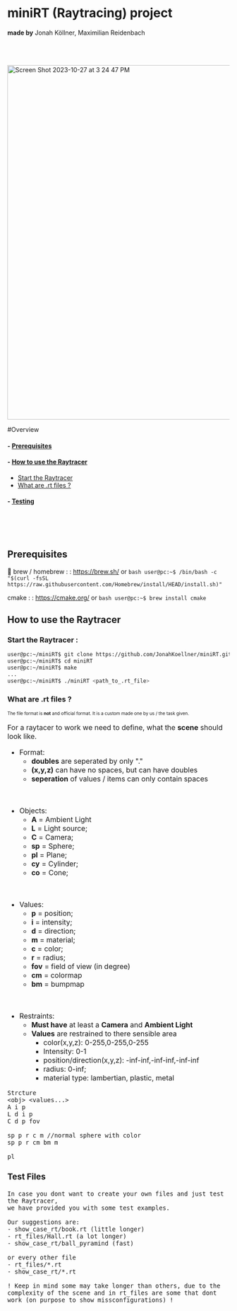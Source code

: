 # miniRT (Raytracing) project

**made by** Jonah Köllner, Maximilian Reidenbach

<br>
<br>
<br>


<img width="801" alt="Screen Shot 2023-10-27 at 3 24 47 PM" src="https://github.com/JonahKoellner/miniRT/assets/33061141/209997d8-1ce5-4a3a-811e-6fcc8805f365">

#Overview
#### - [Prerequisites](#prerequisites)
#### - [How to use the Raytracer](#how-to-use-the-raytracer)
- [Start the Raytracer](##start-the-raytracer)
- [What are .rt files ?](##what-are-rt-files)
#### - [Testing](#test-files)

<br>
<br>
<br>

## Prerequisites

🍺 brew / homebrew :
: https://brew.sh/
or
	```bash
	user@pc:~$ /bin/bash -c "$(curl -fsSL https://raw.githubusercontent.com/Homebrew/install/HEAD/install.sh)"
	```

cmake :
: https://cmake.org/
or
	```bash
	user@pc:~$ brew install cmake
	```
<br>

## How to use the Raytracer
### Start the Raytracer :

```bash
user@pc:~/miniRT$ git clone https://github.com/JonahKoellner/miniRT.git
user@pc:~/miniRT$ cd miniRT
user@pc:~/miniRT$ make
...
user@pc:~/miniRT$ ./miniRT <path_to_.rt_file>
```

### What are .rt files ?
<font size="1">

The file format is **not** and official format. It is a custom made one by us / the task given.
<font size="3">

For a raytacer to work we need to define, what the **scene** should look like.
<font size="3">

* Format:
	* **doubles** are seperated by only "."
	* **(x,y,z)** can have no spaces, but can have doubles
	* **seperation** of values / items can only contain spaces
<br>

* Objects:
	* **A** = Ambient Light
	* **L** = Light source;
	* **C** = Camera;
	* **sp** = Sphere;
	* **pl** = Plane;
	* **cy** = Cylinder;
	* **co** = Cone;
<br>

* Values:
	* **p** = position;
	* **i** = intensity;
	* **d** = direction;
	* **m** = material;
	* **c** = color;
	* **r** = radius;
	* **fov** = field of view (in degree)
	* **cm** = colormap
	* **bm** = bumpmap
<br>

* Restraints:
	* **Must have** at least a **Camera** and **Ambient Light**
	* **Values** are restrained to there sensible area
		* color(x,y,z): 0-255,0-255,0-255
		* Intensity: 0-1
		* position/direction(x,y,z): -inf-inf,-inf-inf,-inf-inf
		* radius: 0-inf;
		* material type: lambertian, plastic, metal


````
Strcture
<obj> <values...>
A i p
L d i p
C d p fov

sp p r c m //normal sphere with color
sp p r cm bm m

pl
````

### Test Files
	In case you dont want to create your own files and just test the Raytracer,
	we have provided you with some test examples.

	Our suggestions are:
	- show_case_rt/book.rt (little longer)
	- rt_files/Hall.rt (a lot longer)
	- show_case_rt/ball_pyramind (fast)

	or every other file
	- rt_files/*.rt
	- show_case_rt/*.rt

	! Keep in mind some may take longer than others, due to the complexity of the scene and in rt_files are some that dont work (on purpose to show missconfigurations) !





